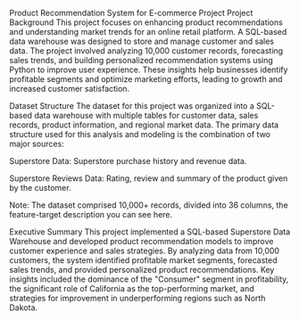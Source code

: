 Product Recommendation System for E-commerce Project
Project Background
This project focuses on enhancing product recommendations and understanding market trends for an online retail platform. A SQL-based data warehouse was designed to store and manage customer and sales data. The project involved analyzing 10,000 customer records, forecasting sales trends, and building personalized recommendation systems using Python to improve user experience. These insights help businesses identify profitable segments and optimize marketing efforts, leading to growth and increased customer satisfaction.

Dataset Structure
The dataset for this project was organized into a SQL-based data warehouse with multiple tables for customer data, sales records, product information, and regional market data. The primary data structure used for this analysis and modeling is the combination of two major sources:

Superstore Data: Superstore purchase history and revenue data.

Superstore Reviews Data: Rating, review and summary of the product given by the customer.

Note: The dataset comprised 10,000+ records, divided into 36 columns, the feature-target description you can see here.

Executive Summary
This project implemented a SQL-based Superstore Data Warehouse and developed product recommendation models to improve customer experience and sales strategies. By analyzing data from 10,000 customers, the system identified profitable market segments, forecasted sales trends, and provided personalized product recommendations.
Key insights included the dominance of the "Consumer" segment in profitability, the significant role of California as the top-performing market, and strategies for improvement in underperforming regions such as North Dakota.
